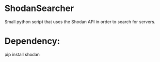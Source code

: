# ShodanSearcher
Small python script that uses the Shodan API in order to search for servers.


# Dependency:
pip install shodan
